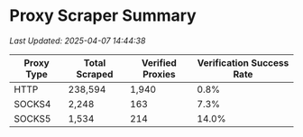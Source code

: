 # Proxy Scraper Summary

_Last Updated: 2025-04-07 14:44:38_

| Proxy Type | Total Scraped | Verified Proxies | Verification Success Rate |
|------------|--------------|------------------|--------------------------|
| HTTP | 238,594 | 1,940 | 0.8% |
| SOCKS4 | 2,248 | 163 | 7.3% |
| SOCKS5 | 1,534 | 214 | 14.0% |

